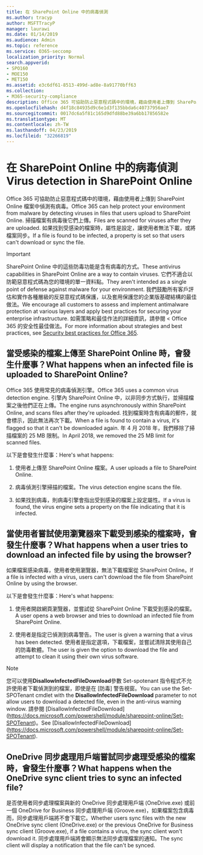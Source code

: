 ```yaml
---
title: 在 SharePoint Online 中的病毒偵測
ms.author: tracyp
author: MSFTTracyP
manager: laurawi
ms.date: 01/14/2019
ms.audience: Admin
ms.topic: reference
ms.service: O365-seccomp
localization_priority: Normal
search.appverid:
- SPO160
- MOE150
- MET150
ms.assetid: e3c6df61-8513-499d-ad8e-8a91770bff63
ms.collection:
- M365-security-compliance
description: Office 365 可協助防止惡意程式碼中的環境，藉由使用者上傳到 SharePoint Online 檔案中偵測有病毒。 掃描檔案有病毒後它們上傳。 如果找到受感染的檔案時，屬性是設定，讓使用者無法下載，或將檔案同步。
ms.openlocfilehash: d4f18c84935d9c6e1d3f135bbda6c40737956ae7
ms.sourcegitcommit: 0017dc6a5f81c165d9dfd88be39a6bb17856582e
ms.translationtype: MT
ms.contentlocale: zh-TW
ms.lasthandoff: 04/23/2019
ms.locfileid: "32266819"
---
```

# <a name="virus-detection-in-sharepoint-online"></a><span data-ttu-id="86bc3-105">在 SharePoint Online 中的病毒偵測</span><span class="sxs-lookup"><span data-stu-id="86bc3-105">Virus detection in SharePoint Online</span></span>

<span data-ttu-id="86bc3-106">Office 365 可協助防止惡意程式碼中的環境，藉由使用者上傳到 SharePoint Online 檔案中偵測有病毒。</span><span class="sxs-lookup"><span data-stu-id="86bc3-106">Office 365 can help protect your environment from malware by detecting viruses in files that users upload to SharePoint Online.</span></span> <span data-ttu-id="86bc3-107">掃描檔案有病毒後它們上傳。</span><span class="sxs-lookup"><span data-stu-id="86bc3-107">Files are scanned for viruses after they are uploaded.</span></span> <span data-ttu-id="86bc3-108">如果找到受感染的檔案時，屬性是設定，讓使用者無法下載，或將檔案同步。</span><span class="sxs-lookup"><span data-stu-id="86bc3-108">If a file is found to be infected, a property is set so that users can't download or sync the file.</span></span>
  
> [!IMPORTANT]
> <span data-ttu-id="86bc3-109">SharePoint Online 中的這些防毒功能是含有病毒的方式。</span><span class="sxs-lookup"><span data-stu-id="86bc3-109">These antivirus capabilities in SharePoint Online are a way to contain viruses.</span></span> <span data-ttu-id="86bc3-110">它們不適合以防範惡意程式碼為您的環境的單一資料點。</span><span class="sxs-lookup"><span data-stu-id="86bc3-110">They aren't intended as a single point of defense against malware for your environment.</span></span> <span data-ttu-id="86bc3-111">我們鼓勵所有客戶評估和實作各種層級的反惡意程式碼保護，以及套用保護您的企業版基礎結構的最佳做法。</span><span class="sxs-lookup"><span data-stu-id="86bc3-111">We encourage all customers to assess and implement antimalware protection at various layers and apply best practices for securing your enterprise infrastructure.</span></span> <span data-ttu-id="86bc3-112">如需策略和最佳作法的詳細資訊，請參閱 < <b0>Office 365 的安全性最佳做法</b0>。</span><span class="sxs-lookup"><span data-stu-id="86bc3-112">For more information about strategies and best practices, see [Security best practices for Office 365](security-best-practices.md).</span></span> 
  
## <a name="what-happens-when-an-infected-file-is-uploaded-to-sharepoint-online"></a><span data-ttu-id="86bc3-113">當受感染的檔案上傳至 SharePoint Online 時，會發生什麼事？</span><span class="sxs-lookup"><span data-stu-id="86bc3-113">What happens when an infected file is uploaded to SharePoint Online?</span></span>

<span data-ttu-id="86bc3-114">Office 365 使用常見的病毒偵測引擎。</span><span class="sxs-lookup"><span data-stu-id="86bc3-114">Office 365 uses a common virus detection engine.</span></span> <span data-ttu-id="86bc3-115">引擎內 SharePoint Online 中，以非同步方式執行，並掃描檔案之後他們正在上傳。</span><span class="sxs-lookup"><span data-stu-id="86bc3-115">The engine runs asynchronously within SharePoint Online, and scans files after they're uploaded.</span></span> <span data-ttu-id="86bc3-116">找到檔案時含有病毒的郵件，就會標示，因此無法再次下載。</span><span class="sxs-lookup"><span data-stu-id="86bc3-116">When a file is found to contain a virus, it's flagged so that it can't be downloaded again.</span></span> <span data-ttu-id="86bc3-117">年 4 月 2018 年，我們移除了掃描檔案的 25 MB 限制。</span><span class="sxs-lookup"><span data-stu-id="86bc3-117">In April 2018, we removed the 25 MB limit for scanned files.</span></span>
  
<span data-ttu-id="86bc3-118">以下是會發生什麼事：</span><span class="sxs-lookup"><span data-stu-id="86bc3-118">Here's what happens:</span></span>
  
1. <span data-ttu-id="86bc3-119">使用者上傳至 SharePoint Online 檔案。</span><span class="sxs-lookup"><span data-stu-id="86bc3-119">A user uploads a file to SharePoint Online.</span></span>
    
2. <span data-ttu-id="86bc3-120">病毒偵測引擎掃描的檔案。</span><span class="sxs-lookup"><span data-stu-id="86bc3-120">The virus detection engine scans the file.</span></span>
    
3. <span data-ttu-id="86bc3-121">如果找到病毒，則病毒引擎會指出受到感染的檔案上設定屬性。</span><span class="sxs-lookup"><span data-stu-id="86bc3-121">If a virus is found, the virus engine sets a property on the file indicating that it is infected.</span></span>
    
## <a name="what-happens-when-a-user-tries-to-download-an-infected-file-by-using-the-browser"></a><span data-ttu-id="86bc3-122">當使用者嘗試使用瀏覽器來下載受到感染的檔案時，會發生什麼事？</span><span class="sxs-lookup"><span data-stu-id="86bc3-122">What happens when a user tries to download an infected file by using the browser?</span></span>

<span data-ttu-id="86bc3-123">如果檔案感染病毒，使用者使用瀏覽器，無法下載檔案從 SharePoint Online。</span><span class="sxs-lookup"><span data-stu-id="86bc3-123">If a file is infected with a virus, users can't download the file from SharePoint Online by using the browser.</span></span>
  
<span data-ttu-id="86bc3-124">以下是會發生什麼事：</span><span class="sxs-lookup"><span data-stu-id="86bc3-124">Here's what happens:</span></span>
  
1. <span data-ttu-id="86bc3-125">使用者開啟網頁瀏覽器，並嘗試從 SharePoint Online 下載受到感染的檔案。</span><span class="sxs-lookup"><span data-stu-id="86bc3-125">A user opens a web browser and tries to download an infected file from SharePoint Online.</span></span>
    
2. <span data-ttu-id="86bc3-126">使用者是指定已偵測到病毒警告。</span><span class="sxs-lookup"><span data-stu-id="86bc3-126">The user is given a warning that a virus has been detected.</span></span> <span data-ttu-id="86bc3-127">使用者是指定選項，下載檔案，並嘗試清除其使用自己的防毒軟體。</span><span class="sxs-lookup"><span data-stu-id="86bc3-127">The user is given the option to download the file and attempt to clean it using their own virus software.</span></span>

> [!NOTE]
> <span data-ttu-id="86bc3-128">您可以使用**DisallowInfectedFileDownload**參數 Set-spotenant 指令程式不允許使用者下載偵測到的檔案，即使是在 [防毒] 警告視窗。</span><span class="sxs-lookup"><span data-stu-id="86bc3-128">You can use the Set-SPOTenant cmdlet with the **DisallowInfectedFileDownload** parameter to not allow users to download a detected file, even in the anti-virus warning window.</span></span> <span data-ttu-id="86bc3-129">請參閱 [DisallowInfectedFileDownload] (https://docs.microsoft.com/powershell/module/sharepoint-online/Set-SPOTenant)。</span><span class="sxs-lookup"><span data-stu-id="86bc3-129">See [DisallowInfectedFileDownload] (https://docs.microsoft.com/powershell/module/sharepoint-online/Set-SPOTenant).</span></span>
    
## <a name="what-happens-when-the-onedrive-sync-client-tries-to-sync-an-infected-file"></a><span data-ttu-id="86bc3-130">OneDrive 同步處理用戶端嘗試同步處理受感染的檔案時，會發生什麼事？</span><span class="sxs-lookup"><span data-stu-id="86bc3-130">What happens when the OneDrive sync client tries to sync an infected file?</span></span>

<span data-ttu-id="86bc3-131">是否使用者同步處理檔案與新的 OneDrive 同步處理用戶端 (OneDrive.exe) 或前一個 OneDrive for Business 同步處理用戶端 (Groove.exe)，如果檔案包含病毒而，同步處理用戶端將不會下載它。</span><span class="sxs-lookup"><span data-stu-id="86bc3-131">Whether users sync files with the new OneDrive sync client (OneDrive.exe) or the previous OneDrive for Business sync client (Groove.exe), if a file contains a virus, the sync client won't download it.</span></span> <span data-ttu-id="86bc3-132">同步處理用戶端將會顯示無法同步處理檔案的通知。</span><span class="sxs-lookup"><span data-stu-id="86bc3-132">The sync client will display a notification that the file can't be synced.</span></span>
  

